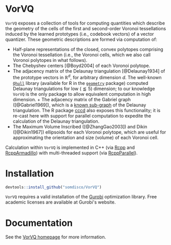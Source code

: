# VorVQ

`VorVQ` exposes a collection of tools for computing quantities which describe the geometry of the cells of the first and second-order Voronoi tessellations induced by the learned prototypes (i.e., codebook vectors) of a vector quantizer.  These geometric descriptions are formed via computation of:

+ Half-plane representations of the closed, convex polytopes comprising the Voronoi tessellation (i.e., the Voronoi cells, which we also call Voronoi polytopes in what follows).
+ The Chebyshev centers [@Boyd2004] of each Voronoi polytope.
+ The adjacency matrix of the Delaunay triangulation [@Delaunay1934] of the prototype vectors in $\mathbb{R}^d$, for arbitrary dimension $d$.  The well-known [`Qhull`](http://www.qhull.org/) library (available for R in the [`geometry`](https://cran.r-project.org/web/packages/geometry/) package) computed Delaunay triangulations for low ($\lessapprox 5$) dimension; to our knowledge `VorVQ` is the only package to allow equivalent computation in high dimension. + The adjacency matrix of the Gabriel graph ([@Gabriel1969]), which is a [known sub-graph](https://en.wikipedia.org/wiki/Gabriel_graph) of the Delaunay triangulation. The R package [cccd](https://cran.r-project.org/web/packages/cccd/) also exposes this functionality; it is re-cast here with support for parallel computation to expedite the calculation of the Delaunay triangulation. 
+ The Maximum Volume Inscribed ([@ZhangGao2003]) and Dikin ([@Dikin1967]) ellipsoids for each Voronoi polytope, which are useful for approximating the orientation and size (volume) of each Voronoi cell.  

Calculation within `VorVQ` is implemented in C++ (via [Rcpp](https://cran.r-project.org/web/packages/Rcpp/index.html) and [RcppArmadillo](https://cran.r-project.org/web/packages/RcppArmadillo/index.html)) with multi-threaded support (via [RcppParallel](https://cran.r-project.org/web/packages/RcppParallel/index.html)). 

# Installation

```r
devtools::install_github("somdisco/VorVQ")
```

`VorVQ` requires a valid installation of the [Gurobi](https://www.gurobi.com/) optimization library. Free academic licenses are available at Gurobi's website.  


# Documentation

See the [VorVQ homepage](https://somdisco.github.io/VorVQ/output/index.html) for more information.
